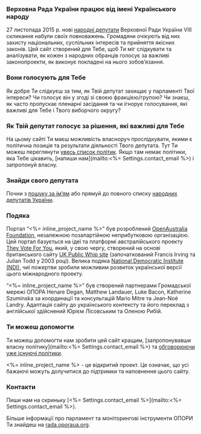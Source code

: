 ### Верховна Рада України працює від імені Українського народу
27 листопада 2015 р.  нові [народні депутати](/members) Верховної Ради України VIIІ скликання набули своїх повноважень. Громадяни очікують від них захисту національних, суспільних інтересів та прийняття якісних законів. Цей сайт створений для Тебе, щоб Ти міг слідкувати та аналізувати, як кожен з народних обранців голосує за важливі  законопроекти, як виконує покладені на нього зобов’язання.

### Вони голосують для Тебе
Як добре Ти слідкуєш за тим, як Твій депутат захищає у парламенті Твої інтереси? Чи голосує він у згоді зі своєю фракцією/групою? Чи знаєш, як часто пропускає пленарні засідання та чи ігнорує голосування, які важливі для Тебе і Твого виборчого округу?

### Як Твій депутат голосує за рішення, які важливі для Тебе
На цьому сайті Ти маєш можливість власноруч прослідкувати, якими є політична позиція та  результати діяльності Твого депутата. Тут Ти можеш переглянути [увесь список політик](/policies). Якщо там немає політики, яка Тебе цікавить, [напиши нам](mailto:<%= Settings.contact_email %>) і запропонуй власну.

### Знайди свого депутата
Почни з [пошуку за ім’ям](/search) або прямуй до повного списку [народних депутатів України](/people).

### Подяка

Портал “<%= inline_project_name %>” був розроблений [OpenAustralia Foundation](https://www.openaustraliafoundation.org.au), незалежною позапартійною неприбутковою організацією. Цей портал базується на ідеї та платформі австралійського проекту [They Vote For You](https://theyvoteforyou.org.au), який, у свою чергу, створений на основі британського сайту [UK Public Whip site](http://www.publicwhip.org.uk/) (започаткований Francis Irving та Julian Todd  у 2003 році). Велика подяка [National Democratic Institute (NDI)](https://www.ndi.org/), чиї пожертви зробили можливим розвиток української версії цього міжнародного проекту.

“<%= inline_project_name %>” був створений партнерами Громадської мережі ОПОРА Henare Degan, Matthew Landauer, Luke Bacon, Katherine Szuminska за координації та консультацій Mario Mitre та Jean-Noé Landry. Адаптація сайту до українського контексту та його переклад з англійської здійснений Юрієм Лісовським та Оленою Рибій.

### <a name='contribute'></a>Ти можеш допомогти

Ти можеш допомогти нам зробити цей сайт кращим, [запропонувавши власну політику](mailto:<%= Settings.contact_email %>) та [обговорюючи уже існуючі політики](/policies).

<%= inline_project_name %> - це відкритий проект. Це означає, що усі бажаючі можуть долучитися до підтримки та наповнення цього сайту.

### <a name='contact'></a>Контакти

Пиши нам на скриньку [<%= Settings.contact_email %>](mailto:<%= Settings.contact_email %>).

Більше інформації про парламент та моніторингові інструменти ОПОРИ Ти знайдеш на [rada.oporaua.org](http://rada.oporaua.org).
